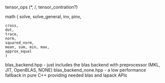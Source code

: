 
tensor_ops (*, /, tensor_contration?)

math (
    solve,
    solve_general,
    inv,
    pinv,

    cross,
    dot,
    trace,
    norm,
    squared_norm,
    mean, sum, min, max,
    approx_equal
    )

blas_backend.hpp - just includes the blas backend with preprocessor (MKL, JIT, OpenBLAS, NONE)
blas_backend_none.hpp - a low performance fallback in pure C++ providing needed blas and lapack APIs
